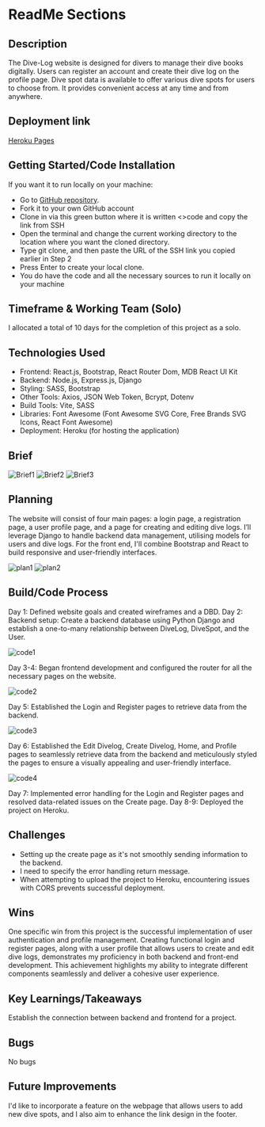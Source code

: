 # ReadMe Sections

## Description
The Dive-Log website is designed for divers to manage their dive books digitally.
Users can register an account and create their dive log on the profile page. Dive spot data is available to offer various dive spots for users to choose from. It provides convenient access at any time and from anywhere.

## Deployment link

[Heroku Pages](https://dive-log-tw-9e1427271c2b.herokuapp.com/)


## Getting Started/Code Installation

If you want it to run locally on your machine:
 - Go to [GitHub repository](https://github.com/yingjod/Dive-log).
 - Fork it to your own GitHub account
 - Clone in via this green button where it is written <>code and copy the link from SSH
 - Open the terminal and change the current working directory to the location where you want the cloned directory.
 - Type git clone, and then paste the URL of the SSH link you copied earlier in Step 2
 - Press Enter to create your local clone. 
 - You do have the code and all the necessary sources to run it locally on your machine

## Timeframe & Working Team (Solo)

I allocated a total of 10 days for the completion of this project as a solo.

## Technologies Used

 - Frontend: React.js, Bootstrap, React Router Dom, MDB React UI Kit
 - Backend: Node.js, Express.js, Django
 - Styling: SASS, Bootstrap
 - Other Tools: Axios, JSON Web Token, Bcrypt, Dotenv
 - Build Tools: Vite, SASS
 - Libraries: Font Awesome (Font Awesome SVG Core, Free Brands SVG Icons, React Font Awesome)
 - Deployment: Heroku (for hosting the application)

## Brief

![Brief1](/client/src/images/readme/brief1.png)
![Brief2](/client/src/images/readme/brief2.png)
![Brief3](/client/src/images/readme/brief3.png)



## Planning

The website will consist of four main pages: a login page, a registration page, a user profile page, and a page for creating and editing dive logs. I’ll leverage Django to handle backend data management, utilising models for users and dive logs. For the front end, I'll combine Bootstrap and React to build responsive and user-friendly interfaces.

![plan1](/client/src/images/readme/plan1.png)
![plan2](/client/src/images/readme/plan2.png)


## Build/Code Process

Day 1: Defined website goals and created wireframes and a DBD.
Day 2: Backend setup: Create a backend database using Python Django and establish a one-to-many relationship between DiveLog, DiveSpot, and the User.

![code1](/client/src/images/readme/code1.png)

Day 3-4: Began frontend development and configured the router for all the necessary pages on the website.

![code2](/client/src/images/readme/code2.png)

Day 5: Established the Login and Register pages to retrieve data from the backend.

![code3](/client/src/images/readme/code3.png)

Day 6: Established the Edit Divelog, Create Divelog, Home, and Profile pages to seamlessly retrieve data from the backend and meticulously styled the pages to ensure a visually appealing and user-friendly interface.

![code4](/client/src/images/readme/code4.png)

Day 7: Implemented error handling for the Login and Register pages and resolved data-related issues on the Create page.
Day 8-9: Deployed the project on Heroku.

## Challenges

- Setting up the create page as it's not smoothly sending information to the backend. 
- I need to specify the error handling return message.
- When attempting to upload the project to Heroku, encountering issues with CORS prevents successful deployment.

## Wins

One specific win from this project is the successful implementation of user authentication and profile management. Creating functional login and register pages, along with a user profile that allows users to create and edit dive logs, demonstrates my proficiency in both backend and front-end development. This achievement highlights my ability to integrate different components seamlessly and deliver a cohesive user experience.


## Key Learnings/Takeaways

Establish the connection between backend and frontend for a project.


## Bugs

No bugs


## Future Improvements

I'd like to incorporate a feature on the webpage that allows users to add new dive spots, and I also aim to enhance the link design in the footer.
